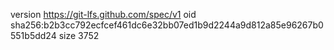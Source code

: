 version https://git-lfs.github.com/spec/v1
oid sha256:b2b3cc792ecfcef461dc6e32bb07ed1b9d2244a9d812a85e96267b0551b5dd24
size 3752
